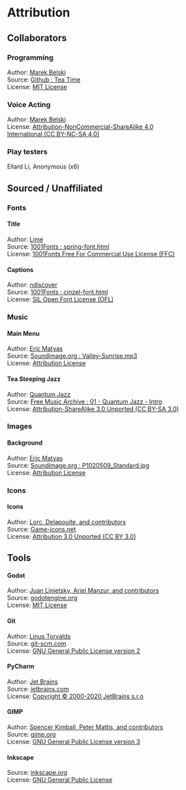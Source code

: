 # Attribution
## Collaborators
### Programming
Author: [Marek Belski](https://github.com/Maaack)  
Source: [Github : Tea Time](https://github.com/Maaack/Tea-Zen)  
License: [MIT License](./LICENSE.md)

### Voice Acting
Author: [Marek Belski](https://github.com/Maaack)  
License: [Attribution-NonCommercial-ShareAlike 4.0  
International (CC BY-NC-SA 4.0)](https://creativecommons.org/licenses/by-nc-sa/4.0/)

### Play testers
Ellard Li, Anonymous (x6) 

## Sourced / Unaffiliated
### Fonts
#### Title
Author: [Lime](https://www.1001fonts.com/users/lime/)  
Source: [1001Fonts : spring-font.html](https://www.1001fonts.com/spring-font.html)  
License: [1001Fonts Free For Commercial Use License (FFC)](https://www.1001fonts.com/licenses/ffc.html)

#### Captions
Author: [ndiscover](https://www.ndiscover.com/)  
Source: [1001Fonts : cinzel-font.html](https://www.1001fonts.com/cinzel-font.html)  
License: [SIL Open Font License (OFL)](https://scripts.sil.org/OFL)

### Music
#### Main Menu
Author: [Eric Matyas](www.soundimage.org)  
Source: [Soundimage.org : Valley-Sunrise.mp3](https://soundimage.org/wp-content/uploads/2018/11/Valley-Sunrise_Looping.mp3)  
License: [Attribution License](https://soundimage.org/attribution-info/)

#### Tea Steeping Jazz
Author: [Quantum Jazz](https://freemusicarchive.org/music/Quantum_Jazz)  
Source: [Free Music Archive : 01 - Quantum Jazz - Intro](https://freemusicarchive.org/music/Quantum_Jazz/End_of_Line/01_-_Quantum_Jazz_-_Intro)  
License: [Attribution-ShareAlike 3.0 Unported (CC BY-SA 3.0)](https://creativecommons.org/licenses/by-sa/3.0/)

### Images
#### Background
Author: [Eric Matyas](www.soundimage.org)  
Source: [Soundimage.org : P1020509_Standard.jpg](https://soundimage.org/wp-content/uploads/2017/05/P1020509_Standard.jpg)  
License: [Attribution License](https://soundimage.org/attribution-info/)

### Icons
#### Icons
Author: [Lorc, Delapouite, and contributors](https://game-icons.net/about.html#authors)  
Source: [Game-icons.net](https://game-icons.net/)  
License: [Attribution 3.0 Unported (CC BY 3.0)](https://creativecommons.org/licenses/by/3.0/)  

## Tools
#### Godot
Author: [Juan Linietsky, Ariel Manzur, and contributors](https://godotengine.org/contact)  
Source: [godotengine.org](https://godotengine.org/)  
License: [MIT License](https://github.com/godotengine/godot/blob/master/LICENSE.txt) 

#### Git
Author: [Linus Torvalds](https://github.com/torvalds)  
Source: [git-scm.com](https://git-scm.com/downloads)  
License: [GNU General Public License version 2](https://opensource.org/licenses/GPL-2.0)

#### PyCharm
Author: [Jet Brains](https://www.jetbrains.com/)  
Source: [jetbrains.com](https://www.jetbrains.com/pycharm/download/)  
License: [Copyright © 2000-2020 JetBrains s.r.o](https://www.jetbrains.com/)

#### GIMP
Author: [Spencer Kimball, Peter Mattis, and contributors](https://www.gimp.org/about/authors.html)  
Source: [gimp.org](https://www.gimp.org/downloads/)  
License: [GNU General Public License version 3](https://www.gimp.org/about/COPYING)

#### Inkscape
Source: [inkscape.org](https://inkscape.org/release/)  
License: [GNU General Public License](https://inkscape.org/about/license/)
